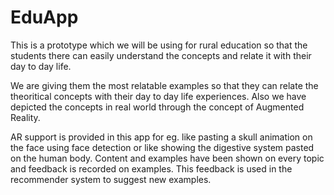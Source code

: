 # EduApp

This is a prototype which we will be using for rural education so that the students there can easily understand the concepts and relate it with their day to day life.

We are giving them the most relatable examples so that they can relate the theoritical concepts with their day to day life experiences. Also we have depicted the concepts in real world through the concept of Augmented Reality.

AR support is provided in this app for eg. like pasting a skull animation on the face using face detection or like showing the digestive system pasted on the human body. Content and examples have been shown on every topic and feedback is recorded on examples. This feedback is used in the recommender system to suggest new examples.
